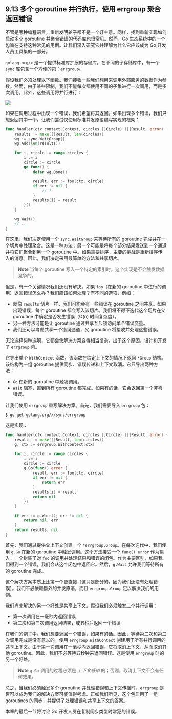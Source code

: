 ## 9.13 多个 goroutine 并行执行，使用 errgroup 聚合返回错误

不管是哪种编程语言，重新发明轮子都不是一个好主意。同样，找到重新实现如何启动多个 goroutine 并聚合错误的代码库也很常见。然而，Go 生态系统中的一个包旨在支持这种常见的用例。让我们深入研究它并理解为什么它应该成为 Go 开发人员工具集的一部分。

`golang.org/x` 是一个提供标准库扩展的存储库。在不同的子存储库中，有一个 `sync` 库包含一个方便的包：`errgroup`。

假设我们必须处理以下函数。我们接收一些我们想用来调用外部服务的数据作为参数。然而，由于某些限制，我们不能每次都使用不同的子集进行一次调用，而是多次调用。此外，这些调用将并行进行：

![](https://img.exciting.net.cn/69.png)

如果在调用过程中出现一个错误，我们希望将其返回。如果出现多个错误，我们只想返回其中一个。让我们尝试仅使用标准并发原语编写实现的框架：

```go
func handler(ctx context.Context, circles []Circle) ([]Result, error) {
    results := make([]Result, len(circles))
    wg := sync.WaitGroup{}
    wg.Add(len(results))

    for i, circle := range circles {
        i := i
        circle := circle
        go func() {
            defer wg.Done()

            result, err := foo(ctx, circle)
            if err != nil {
                // ?
            }
            results[i] = result
        }()
    }

    wg.Wait()
    // ...
}
```

在这里，我们决定使用一个 `sync.WaitGroup` 来等待所有的 goroutine 完成并在一个切片中处理聚合。这是一种方法；另一个可能是将每个部分结果发送到一个通道并将它们聚合到另一个 goroutine 中。如果需要排序，主要的挑战是重新排序传入的消息。因此，我们决定采用最简单的方法和共享切片。

> **Note** 当每个 goroutine 写入一个特定的索引时，这个实现是不会触发数据竞争的。

但是，有一个关键情况我们还没有解决。如果 `foo`（在新的 goroutine 中进行的调用）返回错误怎么办？我们应该如何处理？有不同的选项，例如：

* 就像 `results` 切片一样，我们可能会有一些错误在 goroutine 之间共享。如果出现错误，每个 goroutine 都会写入该切片。我们将不得不迭代这个切片在父 goroutine 中确定是否发生错误（O(n) 时间复杂度）。
* 另一种方法可能是让 goroutine 通过共享互斥锁访问单个错误变量。
* 我们还可以考虑共享一个错误通道，父 goroutine 将接收并处理这些错误。

无论选择何种选项，它都会使解决方案变得相当复杂。出于这个原因，设计和开发了 `errgroup` 包。

它导出单个 `WithContext` 函数，该函数在给定上下文的情况下返回 `*Group` 结构。该结构为一组 goroutine 提供同步、错误传递和上下文取消。它只导出两种方法：

* `Go` 在新的 goroutine 中触发调用。
* `Wait` 阻塞，直到所有 goroutine 都完成。如果有的话，它会返回第一个非零错误。

让我们使用 `errgroup` 重写解决方案。首先，我们需要导入 `errgroup` 包：

```shell
$ go get golang.org/x/sync/errgroup
```

这是实现：

```go
func handler(ctx context.Context, circles []Circle) ([]Result, error) {
    results := make([]Result, len(circles))
    g, ctx := errgroup.WithContext(ctx)

    for i, circle := range circles {
        i := i
        circle := circle
        g.Go(func() error {
            result, err := foo(ctx, circle)
            if err != nil {
                return err
            }
            results[i] = result
            return nil
        })
    }

    if err := g.Wait(); err != nil {
        return nil, err
    }
    return results, nil
}
```

首先，我们通过提供父上下文创建一个 `*errgroup.Group`。在每次迭代中，我们使用 `g.Go` 在新的 goroutine 中触发调用。这个方法接受一个 `func() error` 作为输入，一个封装了对 `foo` 的调用并处理结果和错误的闭包。作为主要区别，如果我们得到一个错误，我们会从这个闭包中返回它。然后，`g.Wait` 允许我们等待所有的 goroutine 完成。

这个解决方案本质上比第一个更直接（这只是部分的，因为我们还没有处理错误）。我们不必依赖额外的并发原语，而且 `errgroup.Group` 足以解决我们的用例。

我们尚未解决的另一个好处是共享上下文。假设我们必须触发三个并行调用：

* 第一次调用在一毫秒内返回错误
* 第二次和第三次调用返回结果，或五秒后返回一个错误

在我们的例子中，我们想要返回一个错误，如果有的话。因此，等待第二次和第三次调用完成是没有意义的。使用 `errgroup.WithContext` 创建用于所有并行调用的共享上下文。由于第一次调用在一毫秒内返回错误，它将取消上下文，从而取消其他 goroutine。因此，我们不必等待五秒钟来返回错误。这是使用 `errgroup` 时的另一个好处。

> **Note** `g.Go` 调用的过程必须是 *上下文感知* 的；否则，取消上下文不会有任何效果。

总之，当我们必须触发多个 goroutine 并处理错误和上下文传播时，`errgroup` 是否可以成为我们的解决方案可能值得考虑。正如我们所见，这个包启用了一组 goroutines 的同步，并提供了处理错误和共享上下文的答案。

本章的最后一节将讨论 Go 开发人员在复制同步类型时常犯的错误。